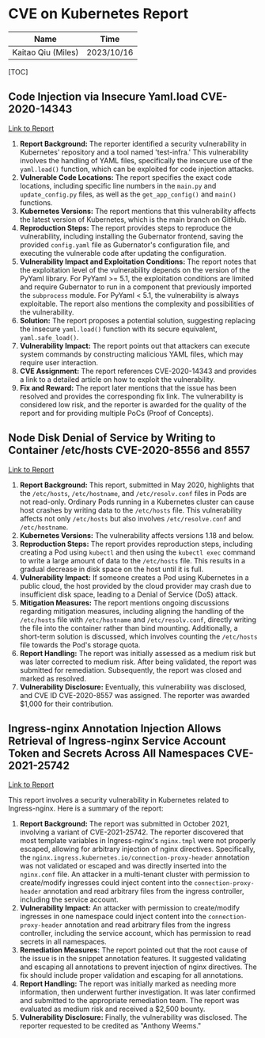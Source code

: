 # CVE on Kubernetes Report

| Name               | Time       |
| ------------------ | ---------- |
| Kaitao Qiu (Miles) | 2023/10/16 |



[TOC]

## Code Injection via Insecure Yaml.load **CVE-2020-14343**

[Link to Report](https://hackerone.com/reports/1051192)

1. **Report Background:** The reporter identified a security vulnerability in Kubernetes' repository and a tool named 'test-infra.' This vulnerability involves the handling of YAML files, specifically the insecure use of the `yaml.load()` function, which can be exploited for code injection attacks.
2. **Vulnerable Code Locations:** The report specifies the exact code locations, including specific line numbers in the `main.py` and `update_config.py` files, as well as the `get_app_config()` and `main()` functions.
3. **Kubernetes Versions:** The report mentions that this vulnerability affects the latest version of Kubernetes, which is the main branch on GitHub.
4. **Reproduction Steps:** The report provides steps to reproduce the vulnerability, including installing the Gubernator frontend, saving the provided `config.yaml` file as Gubernator's configuration file, and executing the vulnerable code after updating the configuration.
5. **Vulnerability Impact and Exploitation Conditions:** The report notes that the exploitation level of the vulnerability depends on the version of the PyYaml library. For PyYaml >= 5.1, the exploitation conditions are limited and require Gubernator to run in a component that previously imported the `subprocess` module. For PyYaml < 5.1, the vulnerability is always exploitable. The report also mentions the complexity and possibilities of the vulnerability.
6. **Solution:** The report proposes a potential solution, suggesting replacing the insecure `yaml.load()` function with its secure equivalent, `yaml.safe_load()`.
7. **Vulnerability Impact:** The report points out that attackers can execute system commands by constructing malicious YAML files, which may require user interaction.
8. **CVE Assignment:** The report references CVE-2020-14343 and provides a link to a detailed article on how to exploit the vulnerability.
9. **Fix and Reward:** The report later mentions that the issue has been resolved and provides the corresponding fix link. The vulnerability is considered low risk, and the reporter is awarded for the quality of the report and for providing multiple PoCs (Proof of Concepts).

## Node Disk Denial of Service by Writing to Container /etc/hosts **CVE-2020-8556 and 8557**

[Link to Report](https://hackerone.com/reports/867699)

1. **Report Background:** This report, submitted in May 2020, highlights that the `/etc/hosts`, `/etc/hostname`, and `/etc/resolv.conf` files in Pods are not read-only. Ordinary Pods running in a Kubernetes cluster can cause host crashes by writing data to the `/etc/hosts` file. This vulnerability affects not only `/etc/hosts` but also involves `/etc/resolve.conf` and `/etc/hostname`.
2. **Kubernetes Versions:** The vulnerability affects versions 1.18 and below.
3. **Reproduction Steps:** The report provides reproduction steps, including creating a Pod using `kubectl` and then using the `kubectl exec` command to write a large amount of data to the `/etc/hosts` file. This results in a gradual decrease in disk space on the host until it is full.
4. **Vulnerability Impact:** If someone creates a Pod using Kubernetes in a public cloud, the host provided by the cloud provider may crash due to insufficient disk space, leading to a Denial of Service (DoS) attack.
5. **Mitigation Measures:** The report mentions ongoing discussions regarding mitigation measures, including aligning the handling of the `/etc/hosts` file with `/etc/hostname` and `/etc/resolv.conf`, directly writing the file into the container rather than bind mounting. Additionally, a short-term solution is discussed, which involves counting the `/etc/hosts` file towards the Pod's storage quota.
6. **Report Handling:** The report was initially assessed as a medium risk but was later corrected to medium risk. After being validated, the report was submitted for remediation. Subsequently, the report was closed and marked as resolved.
7. **Vulnerability Disclosure:** Eventually, this vulnerability was disclosed, and CVE ID CVE-2020-8557 was assigned. The reporter was awarded $1,000 for their contribution.

## Ingress-nginx Annotation Injection Allows Retrieval of Ingress-nginx Service Account Token and Secrets Across All Namespaces **CVE-2021-25742**

[Link to Report](https://hackerone.com/reports/1378175)

This report involves a security vulnerability in Kubernetes related to Ingress-nginx. Here is a summary of the report:

1. **Report Background:** The report was submitted in October 2021, involving a variant of CVE-2021-25742. The reporter discovered that most template variables in Ingress-nginx's `nginx.tmpl` were not properly escaped, allowing for arbitrary injection of nginx directives. Specifically, the `nginx.ingress.kubernetes.io/connection-proxy-header` annotation was not validated or escaped and was directly inserted into the `nginx.conf` file. An attacker in a multi-tenant cluster with permission to create/modify ingresses could inject content into the `connection-proxy-header` annotation and read arbitrary files from the ingress controller, including the service account.
2. **Vulnerability Impact:** An attacker with permission to create/modify ingresses in one namespace could inject content into the `connection-proxy-header` annotation and read arbitrary files from the ingress controller, including the service account, which has permission to read secrets in all namespaces.
3. **Remediation Measures:** The report pointed out that the root cause of the issue is in the snippet annotation features. It suggested validating and escaping all annotations to prevent injection of nginx directives. The fix should include proper validation and escaping for all annotations.
4. **Report Handling:** The report was initially marked as needing more information, then underwent further investigation. It was later confirmed and submitted to the appropriate remediation team. The report was evaluated as medium risk and received a $2,500 bounty.
5. **Vulnerability Disclosure:** Finally, the vulnerability was disclosed. The reporter requested to be credited as "Anthony Weems."